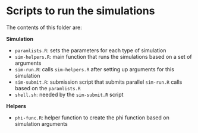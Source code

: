 # Scripts to run the simulations

The contents of this folder are:

**Simulation**

- `paramlists.R`: sets the parameters for each type of simulation
- `sim-helpers.R`: main function that runs the simulations based on a set of arguments
- `sim-run.R`: calls `sim-helpers.R` after setting up arguments for this simulation
- `sim-submit.R`: submission script that submits parallel `sim-run.R` calls based on the `paramlists.R`
- `shell.sh`: needed by the `sim-submit.R` script

**Helpers**

- `phi-func.R`: helper function to create the phi function based on simulation arguments

